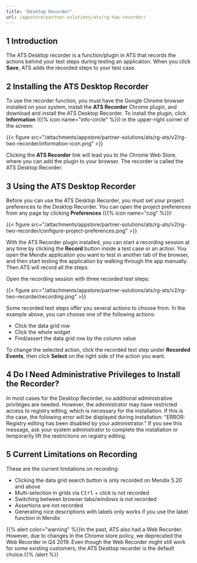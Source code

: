 ```yaml
---
title: "Desktop Recorder"
url: /appstore/partner-solutions/ats/rg-two-recorder/
---
```


## 1 Introduction

The ATS Desktop recorder is a function/plugin in ATS that records the actions behind your test steps during testing an application. When you click **Save**, ATS adds the recorded steps to your test case.

## 2 Installing the ATS Desktop Recorder

To use the recorder function, you must have the Google Chrome browser installed on your system, install the **ATS Recorder** Chrome plugin, and download and install the ATS Desktop Recorder. To install the plugin, click **Information** ({{% icon name="info-circle" %}}) in the upper-right corner of the screen:

{{< figure src="/attachments/appstore/partner-solutions/ats/rg-ats/v2/rg-two-recorder/information-icon.png" >}}

Clicking the **ATS Recorder** link will lead you to the Chrome Web Store, where you can add the plugin to your browser. The recorder is called the ATS Desktop Recorder.

## 3 Using the ATS Desktop Recorder

Before you can use the ATS Desktop Recorder, you must set your project preferences to the Desktop Recorder. You can open the project preferences from any page by clicking **Preferences** ({{% icon name="cog" %}}):

{{< figure src="/attachments/appstore/partner-solutions/ats/rg-ats/v2/rg-two-recorder/configure-project-preferences.png" >}}

With the ATS Recorder plugin installed, you can start a recording session at any time by clicking the **Record** button inside a test case or an action. You open the Mendix application you want to test in another tab of the browser, and then start testing the application by walking through the app manually. Then ATS will record all the steps.

Open the recording session with three recorded test steps:

{{< figure src="/attachments/appstore/partner-solutions/ats/rg-ats/v2/rg-two-recorder/recording.png" >}}

Some recorded test steps offer you several actions to choose from. In the example above, you can choose one of the following actions:

* Click the data grid row
* Click the whole widget
* Find/assert the data grid row by the column value

To change the selected action, click the recorded test step under **Recorded Events**, then click **Select** on the right side of the action you want.

## 4 Do I Need Administrative Privileges to Install the Recorder?

In most cases for the Desktop Recorder, no additional administrative privileges are needed. However, the administrator may have restricted access to registry edting, which is necessary for the installation. If this is the case, the following error will be displayed during installation: "ERROR: Registry editing has been disabled by your administrator." If you see this message, ask your system administrator to complete the installation or temporarily lift the restrictions on registry editing.

## 5 Current Limitations on Recording

These are the current limitations on recording:

* Clicking the data grid search button is only recorded on Mendix 5.20 and above
* Multi-selection in grids via <kbd>Ctrl</kbd> + click is not recorded
* Switching between browser tabs/windows is not recorded
* Assertions are not recorded
* Generating nice descriptions with labels only works if you use the label function in Mendix

{{% alert color="warning" %}}In the past, ATS also had a Web Recorder. However, due to changes in the Chrome store policy, we deprecated the Web Recorder in Q4 2019. Even though the Web Recorder might still work for some existing customers, the ATS Desktop recorder is the default choice.{{% /alert %}}
